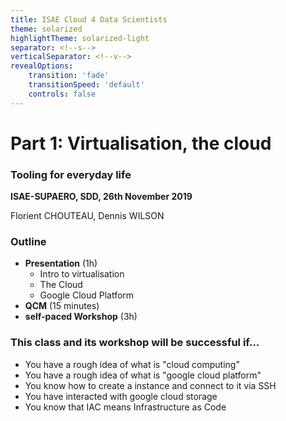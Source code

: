 ```yaml
---
title: ISAE Cloud 4 Data Scientists
theme: solarized
highlightTheme: solarized-light
separator: <!--s-->
verticalSeparator: <!--v-->
revealOptions:
    transition: 'fade'
    transitionSpeed: 'default'
    controls: false
---
```


# Part 1: Virtualisation, the cloud
### Tooling for everyday life

**ISAE-SUPAERO, SDD, 26th November 2019**

Florient CHOUTEAU, Dennis WILSON

<!--v-->

### Outline

- **Presentation** (1h)
    - Intro to virtualisation
    - The Cloud
    - Google Cloud Platform
- **QCM** (15 minutes)
- **self-paced Workshop** (3h)

<!--v-->

### This class and its workshop will be successful if...

- You have a rough idea of what is "cloud computing" <!-- .element: class="fragment" data-fragment-index="1" -->
- You have a rough idea of what is "google cloud platform" <!-- .element: class="fragment" data-fragment-index="1" -->
- You know how to create a instance and connect to it via SSH <!-- .element: class="fragment" data-fragment-index="2" -->
- You have interacted with google cloud storage <!-- .element: class="fragment" data-fragment-index="3" -->
- You know that IAC means Infrastructure as Code <!-- .element: class="fragment" data-fragment-index="4" -->
